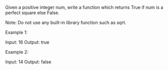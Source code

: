 Given a positive integer num, write a function which returns True if num is 
a perfect square else False.
 
Note: Do not use any built-in library function such as sqrt.
 
Example 1:
 
Input: 16
Output: true
 
Example 2:
 
Input: 14
Output: false

